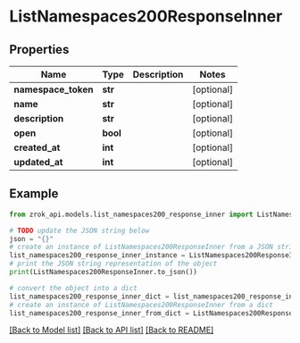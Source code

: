# ListNamespaces200ResponseInner


## Properties

Name | Type | Description | Notes
------------ | ------------- | ------------- | -------------
**namespace_token** | **str** |  | [optional] 
**name** | **str** |  | [optional] 
**description** | **str** |  | [optional] 
**open** | **bool** |  | [optional] 
**created_at** | **int** |  | [optional] 
**updated_at** | **int** |  | [optional] 

## Example

```python
from zrok_api.models.list_namespaces200_response_inner import ListNamespaces200ResponseInner

# TODO update the JSON string below
json = "{}"
# create an instance of ListNamespaces200ResponseInner from a JSON string
list_namespaces200_response_inner_instance = ListNamespaces200ResponseInner.from_json(json)
# print the JSON string representation of the object
print(ListNamespaces200ResponseInner.to_json())

# convert the object into a dict
list_namespaces200_response_inner_dict = list_namespaces200_response_inner_instance.to_dict()
# create an instance of ListNamespaces200ResponseInner from a dict
list_namespaces200_response_inner_from_dict = ListNamespaces200ResponseInner.from_dict(list_namespaces200_response_inner_dict)
```
[[Back to Model list]](../README.md#documentation-for-models) [[Back to API list]](../README.md#documentation-for-api-endpoints) [[Back to README]](../README.md)


